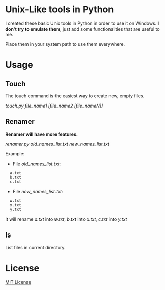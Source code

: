 # Unix-Like tools in Python

I created these basic Unix tools in Python in order to use it on Windows. **I don't try to emulate them**, just add some functionalities that are useful to me.

Place them in your system path to use them everywhere.

# Usage

## Touch
The touch command is the easiest way to create new, empty files.

*touch.py file_name1 [file_name2 [file_nameN]]*


## Renamer
**Renamer will have more features.**

*renamer.py old_names_list.txt new_names_list.txt*

Example:
* File *old_names_list.txt*:
```
  a.txt
  b.txt
  c.txt
```
* File *new_names_list.txt*:
```
  w.txt
  x.txt
  y.txt
```
It will rename *a.txt* into *w.txt*, *b.txt* into *x.txt*, *c.txt* into *y.txt*

## ls
List files in current directory.


License
====
[MIT License](https://github.com/nrikee/Unix-Like_tools_in_Python/blob/master/LICENSE)

